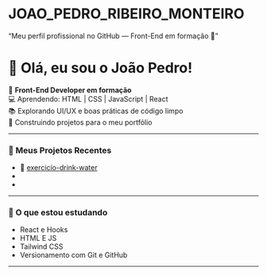 # JOAO_PEDRO_RIBEIRO_MONTEIRO
“Meu perfil profissional no GitHub — Front-End em formação 🚀”

# 👋 Olá, eu sou o João Pedro!

🎯 **Front-End Developer em formação**  
💻 Aprendendo: HTML | CSS | JavaScript | React  
📚 Explorando UI/UX e boas práticas de código limpo  
🚀 Construindo projetos para o meu portfólio  

---

### 📂 Meus Projetos Recentes
- 🎨 [exercicío-drink-water](https://github.com/joaopedro-js/exercicio_drink_water.git)
-
-

---

### 🌱 O que estou estudando
- React e Hooks
- HTML E JS  
- Tailwind CSS  
- Versionamento com Git e GitHub  

---
